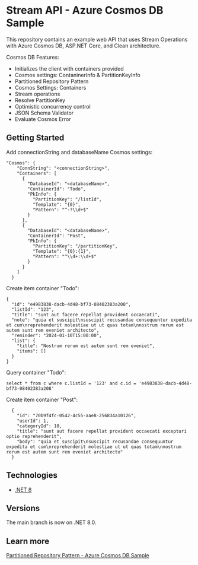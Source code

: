 # Stream API - Azure Cosmos DB Sample
This repository contains an example web API that uses Stream Operations with Azure Cosmos DB, ASP.NET Core, and Clean architecture.

Cosmos DB Features:
* Initializes the client with containers provided
* Cosmos settings: ContaninerInfo & PartitionKeyInfo
* Partitioned Repository Pattern
* Cosmos Settings: Containers
* Stream operations
* Resolve PartitionKey
* Optimistic concurrency control
* JSON Schema Validator
* Evaluate Cosmos Error

## Getting Started
Add connectionString and databaseName Cosmos settings:
```
"Cosmos": {
    "ConnString": "<connectionString>",
    "Containers": [
      {
        "DatabaseId": "<databaseName>",
        "ContainerId": "Todo",
        "PkInfo": {
          "PartitionKey": "/listId",
          "Template": "{0}",
          "Pattern": "^-?\\d+$"
        }
      },
      {
        "DatabaseId": "<databaseName>",
        "ContainerId": "Post",
        "PkInfo": {
          "PartitionKey": "/partitionKey",
          "Template": "{0}:{1}",
          "Pattern": "^\\d+:\\d+$"
        }
      }
    ]
  }
```

Create item container "Todo":
```
{
  "id": "e4983838-dacb-4d48-bf73-08402383a208",
  "listId": "123",
  "title": "sunt aut facere repellat provident occaecati",
  "note": "quia et suscipit\nsuscipit recusandae consequuntur expedita et cum\nreprehenderit molestiae ut ut quas totam\nnostrum rerum est autem sunt rem eveniet architecto",
  "reminder": "2024-01-10T15:00:00",
  "list": {
    "title": "Nostrum rerum est autem sunt rem eveniet",
    "items": []
  }
}
```
Query container "Todo":
```
select * from c where c.listId = '123' and c.id = 'e4983838-dacb-4d48-bf73-08402383a208'
```
Create item container "Post":
```
  {
    "id": "70b9f4fc-0542-4c55-aae8-256834a10126",
    "userId": 1,
    "categoryId": 10,
    "title": "sunt aut facere repellat provident occaecati excepturi optio reprehenderit",
    "body": "quia et suscipit\nsuscipit recusandae consequuntur expedita et cum\nreprehenderit molestiae ut ut quas totam\nnostrum rerum est autem sunt rem eveniet architecto"
  }
```

## Technologies
* [.NET 8](https://dotnet.microsoft.com/es-es/download/dotnet/8.0)

## Versions
The main branch is now on .NET 8.0.

## Learn more
[Partitioned Repository Pattern - Azure Cosmos DB Sample](https://arbems.com)